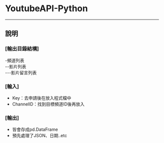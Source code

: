 # YoutubeAPI-Python
<hr>

## 說明

### [輸出目錄結構]
-頻道列表 <br>
--影片列表 <br>
---影片留言列表 <br>

### [輸入]
- Key：去申請後在放入程式檔中
- ChannelID：找到目標頻道ID後再放入

### [輸出]
- 皆會存成pd.DataFrame
- 預先處理了JSON、日期..etc
